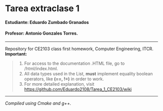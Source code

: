 # Tarea extraclase 1

#### Estudiante: Eduardo Zumbado Granados

#### Profesor: Antonio Gonzales Torres.

***
Repository for CE2103 class first homework, Computer Engineering, ITCR.
**Important:**
> 1. For access to the documentation .HTML file, go to /html/index.html.
> 2. All data types used in the List, **must** implement equality boolean operators, like **(==, !=)** in order to work.
> 3. For more detailed explanation, visit  https://github.com/Eduardo2108/Tarea_1_CE2103/wiki
***
_Compiled using Cmake and g++._